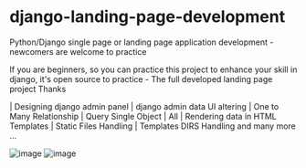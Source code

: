 # django-landing-page-development
Python/Django single page or landing page application development - newcomers are welcome to practice

If you are beginners, so you can practice this project to enhance your skill in django, it's open source to practice - The full developed landing page project
Thanks

| Designing django admin panel
| django admin data UI altering
| One to Many Relationship
| Query Single Object | All
| Rendering data in HTML Templates
| Static Files Handling
| Templates DIRS Handling and many more ...

![image](https://user-images.githubusercontent.com/38884716/124483448-2cd2a000-ddcc-11eb-8bac-137248f63326.png)
![image](https://user-images.githubusercontent.com/38884716/124483393-1cbac080-ddcc-11eb-96ea-bdbb9cffc8f4.png)

